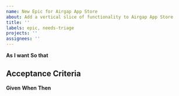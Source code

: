 ```yaml
---
name: New Epic for Airgap App Store
about: Add a vertical slice of functionality to Airgap App Store
title: ''
labels: epic, needs-triage
projects: ''
assignees: ''
---
```


**As** <!-- Persona -->
**I want** <!-- Some tool/resource/solution -->
**So that** <!-- I can achieve my outcome/objective -->

## Acceptance Criteria
**Given** <!-- Some state -->
**When** <!-- Some action is taken -->
**Then** <!-- Some outcome should occur -->

```[tasklist]

```
